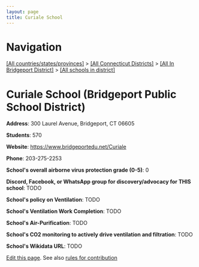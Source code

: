 ```yaml
---
layout: page
title: Curiale School
---
```

# Navigation

[[All countries/states/provinces]](../../../..) > [[All Connecticut Districts]](../../..) > [[All In Bridgeport District]](../..) > [[All schools in district]](..)

# Curiale School (Bridgeport Public School District)

**Address**: 300 Laurel Avenue, Bridgeport, CT 06605

**Students**: 570

**Website**: <https://www.bridgeportedu.net/Curiale>

**Phone**: 203-275-2253

**School's overall airborne virus protection grade (0-5)**: 0

**Discord, Facebook, or WhatsApp group for discovery/advocacy for THIS school**: TODO

**School's policy on Ventilation**: TODO

**School's Ventilation Work Completion**: TODO

**School's Air-Purification**: TODO

**School's CO2 monitoring to actively drive ventilation and filtration**: TODO

**School's Wikidata URL**: TODO


[Edit this page](https://github.com/ventilate-schools/CT/edit/main/./Bridgeport/Bridgeport_Public_School_District/Curiale_School.md). See also [rules for contribution](../../../contribution-rules/)